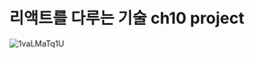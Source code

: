 # 리액트를 다루는 기술 ch10 project

![1vaLMaTq1U](https://user-images.githubusercontent.com/72256237/148049573-750b9e01-8922-4021-a560-e17a93a6e412.gif)
